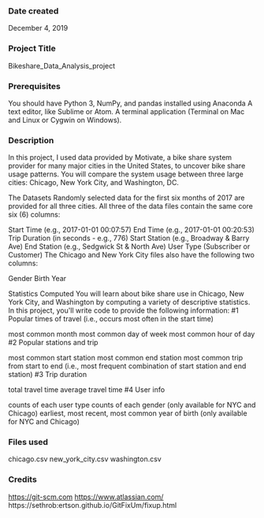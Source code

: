 ### Date created
December 4, 2019

### Project Title
Bikeshare_Data_Analysis_project

### Prerequisites
You should have Python 3, NumPy, and pandas installed using Anaconda
A text editor, like Sublime or Atom.
A terminal application (Terminal on Mac and Linux or Cygwin on Windows).

### Description
In this project, I used data provided by Motivate, a bike share system provider for many major cities in the United States, to uncover bike share usage patterns. You will compare the system usage between three large cities: Chicago, New York City, and Washington, DC.

The Datasets
Randomly selected data for the first six months of 2017 are provided for all three cities. All three of the data files contain the same core six (6) columns:

Start Time (e.g., 2017-01-01 00:07:57)
End Time (e.g., 2017-01-01 00:20:53)
Trip Duration (in seconds - e.g., 776)
Start Station (e.g., Broadway & Barry Ave)
End Station (e.g., Sedgwick St & North Ave)
User Type (Subscriber or Customer)
The Chicago and New York City files also have the following two columns:

Gender
Birth Year

Statistics Computed
You will learn about bike share use in Chicago, New York City, and Washington by computing a variety of descriptive statistics. In this project, you'll write code to provide the following information:
#1 Popular times of travel (i.e., occurs most often in the start time)

most common month
most common day of week
most common hour of day
#2 Popular stations and trip

most common start station
most common end station
most common trip from start to end (i.e., most frequent combination of start station and end station)
#3 Trip duration

total travel time
average travel time
#4 User info

counts of each user type
counts of each gender (only available for NYC and Chicago)
earliest, most recent, most common year of birth (only available for NYC and Chicago)

### Files used
chicago.csv
new_york_city.csv
washington.csv

### Credits
https://git-scm.com
https://www.atlassian.com/
https://sethrob:ertson.github.io/GitFixUm/fixup.html

